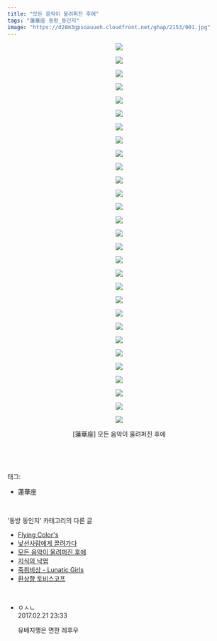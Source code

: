 ```yaml
---
title: "모든 음악이 울려퍼진 후에"
tags: "蓮華座 동방_동인지"
image: "https://d28m3gpsoauueh.cloudfront.net/ghap/2153/001.jpg"
---
```

<div class="article">
<p style="text-align: center; clear: none; float: none;"><img src="{{ site.imgserver4 }}/ghap/2153/001.jpg"/></p>
<p style="text-align: center; clear: none; float: none;"><img src="{{ site.imgserver4 }}/ghap/2153/002.jpg"/></p>
<p style="text-align: center; clear: none; float: none;"><img src="{{ site.imgserver4 }}/ghap/2153/003.jpg"/></p>
<p style="text-align: center; clear: none; float: none;"><img src="{{ site.imgserver4 }}/ghap/2153/004.jpg"/></p>
<p style="text-align: center; clear: none; float: none;"><img src="{{ site.imgserver4 }}/ghap/2153/005.jpg"/></p>
<p style="text-align: center; clear: none; float: none;"><img src="{{ site.imgserver4 }}/ghap/2153/006.jpg"/></p>
<p style="text-align: center; clear: none; float: none;"><img src="{{ site.imgserver4 }}/ghap/2153/007.jpg"/></p>
<p style="text-align: center; clear: none; float: none;"><img src="{{ site.imgserver4 }}/ghap/2153/008.jpg"/></p>
<p style="text-align: center; clear: none; float: none;"><img src="{{ site.imgserver4 }}/ghap/2153/009.jpg"/></p>
<p style="text-align: center; clear: none; float: none;"><img src="{{ site.imgserver4 }}/ghap/2153/010.jpg"/></p>
<p style="text-align: center; clear: none; float: none;"><img src="{{ site.imgserver4 }}/ghap/2153/011.jpg"/></p>
<p style="text-align: center; clear: none; float: none;"><img src="{{ site.imgserver4 }}/ghap/2153/012.jpg"/></p>
<p style="text-align: center; clear: none; float: none;"><img src="{{ site.imgserver4 }}/ghap/2153/013.jpg"/></p>
<p style="text-align: center; clear: none; float: none;"><img src="{{ site.imgserver4 }}/ghap/2153/014.jpg"/></p>
<p style="text-align: center; clear: none; float: none;"><img src="{{ site.imgserver4 }}/ghap/2153/015.jpg"/></p>
<p style="text-align: center; clear: none; float: none;"><img src="{{ site.imgserver4 }}/ghap/2153/016.jpg"/></p>
<p style="text-align: center; clear: none; float: none;"><img src="{{ site.imgserver4 }}/ghap/2153/017.jpg"/></p>
<p style="text-align: center; clear: none; float: none;"><img src="{{ site.imgserver4 }}/ghap/2153/018.jpg"/></p>
<p style="text-align: center; clear: none; float: none;"><img src="{{ site.imgserver4 }}/ghap/2153/019.jpg"/></p>
<p style="text-align: center; clear: none; float: none;"><img src="{{ site.imgserver4 }}/ghap/2153/020.jpg"/></p>
<p style="text-align: center; clear: none; float: none;"><img src="{{ site.imgserver4 }}/ghap/2153/021.jpg"/></p>
<p style="text-align: center; clear: none; float: none;"><img src="{{ site.imgserver4 }}/ghap/2153/022.jpg"/></p>
<p style="text-align: center; clear: none; float: none;"><img src="{{ site.imgserver4 }}/ghap/2153/023.jpg"/></p>
<p style="text-align: center; clear: none; float: none;"><img src="{{ site.imgserver4 }}/ghap/2153/024.jpg"/></p>
<p style="text-align: center; clear: none; float: none;"><img src="{{ site.imgserver4 }}/ghap/2153/025.jpg"/></p>
<p style="text-align: center; clear: none; float: none;"><img src="{{ site.imgserver4 }}/ghap/2153/026.jpg"/></p>
<p style="text-align: center; clear: none; float: none;"><img src="{{ site.imgserver4 }}/ghap/2153/027.jpg"/></p>
<p style="text-align: center; clear: none; float: none;"><img src="{{ site.imgserver4 }}/ghap/2153/028.jpg"/></p>
<p style="text-align: center; clear: none; float: none;"><img src="{{ site.imgserver4 }}/ghap/2153/029.jpg"/></p>
<p style="text-align: center; clear: none; float: none;">[蓮華座] 모든 음악이 울려퍼진 후에</p>
<p><br/></p>
</div><br/>
<div class="tagTrail">
<p>태그: </p>
<ul>
<li>蓮華座</li>
</ul>
</div><br/>
<div class="another">
<p>'동방 동인지' 카테고리의 다른 글</p>
<ul>
<li><a href="/ghap_2155">Flying Color's</a></li>
<li><a href="/ghap_2154">낯선사람에게 끌려가다</a></li>
<li><a href="/ghap_2153">모든 음악이 울려퍼진 후에</a></li>
<li><a href="/ghap_2152">지식의 낙엽</a></li>
<li><a href="/ghap_2150">죽취비상 - Lunatic Girls</a></li>
<li><a href="/ghap_2149">환상향 토비스코프</a></li>
</ul>
</div><br/>
<div class="cb_module cb_fluid">
<div class="cb_wrt cb_profile">
<div class="comment">
<ul>
<li class="cb_thumb_off" id="comment14921691">
<div class="cb_comment_area">
<div class="cb_info_area">
<div class="cb_section">
<span class="cb_nick_name">ㅇㅅㄴ</span>
</div>
<div class="cb_section">
<span class="cb_date">2017.02.21 23:33 </span>
</div>
</div>
<div class="cb_dsc_comment">
<p class="cb_dsc">
											유배지행은 면한 레후우
										</p>
</div>
</div></li>
</ul>
</div>
</div><!-- commentList close -->
</div><br/>
